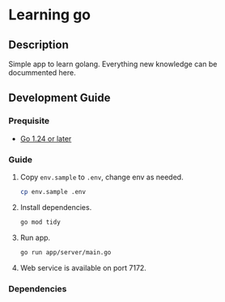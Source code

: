 # Learning go

## Description
Simple app to learn golang. Everything new knowledge can be docummented here. 

## Development Guide

### Prequisite

- [Go 1.24 or later](https://golang.org/doc/install)

### Guide

1. Copy `env.sample` to `.env`, change env as needed.

   ```sh
   cp env.sample .env
   ```

1. Install dependencies.

   ```sh
   go mod tidy
   ```

1. Run app.

   ```sh
   go run app/server/main.go
   ```

1. Web service is available on port 7172.

### Dependencies
